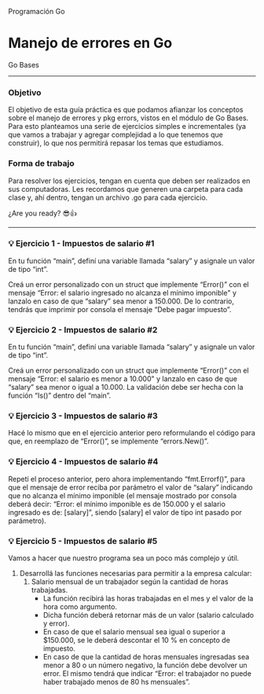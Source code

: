 Programación Go
# Manejo de errores en Go
Go Bases

---

### Objetivo
El objetivo de esta guía práctica es que podamos afianzar los conceptos sobre el manejo de errores y pkg errors, vistos en el módulo de Go Bases. Para esto planteamos una serie de ejercicios simples e incrementales (ya que vamos a trabajar y agregar complejidad a lo que tenemos que construir), lo que nos permitirá repasar los temas que estudiamos. 

### Forma de trabajo
Para resolver los ejercicios, tengan en cuenta que deben ser realizados en sus computadoras. Les recordamos que generen una carpeta para cada clase y, ahí dentro, tengan un archivo .go para cada ejercicio.


¿Are you ready? 😎👍

---

### 💡 Ejercicio 1 - Impuestos de salario #1
En tu función “main”, definí una variable llamada “salary” y asignale un valor de tipo “int”.

Creá un error personalizado con un struct que implemente “Error()” con el mensaje “Error: el salario ingresado no alcanza el mínimo imponible" y lanzalo en caso de que “salary” sea menor a 150.000. De lo contrario, tendrás que imprimir por consola el mensaje “Debe pagar impuesto”.

### 💡 Ejercicio 2 - Impuestos de salario #2
En tu función “main”, definí una variable llamada “salary” y asignale un valor de tipo “int”.

Creá un error personalizado con un struct que implemente “Error()” con el mensaje “Error: el salario es menor a 10.000" y lanzalo en caso de que “salary” sea menor o igual a  10.000. La validación debe ser hecha con la función “Is()” dentro del “main”.


### 💡 Ejercicio 3 - Impuestos de salario #3
Hacé lo mismo que en el ejercicio anterior pero reformulando el código para que, en reemplazo de “Error()”,  se implemente “errors.New()”.

### 💡 Ejercicio 4 - Impuestos de salario #4
Repetí el proceso anterior, pero ahora implementando “fmt.Errorf()”, para que el mensaje de error reciba por parámetro el valor de “salary” indicando que no alcanza el mínimo imponible (el mensaje mostrado por consola deberá decir: “Error: el mínimo imponible es de 150.000 y el salario ingresado es de: [salary]”, siendo [salary] el valor de tipo int pasado por parámetro).


### 💡 Ejercicio 5 -  Impuestos de salario #5
Vamos a hacer que nuestro programa sea un poco más complejo y útil. 
1. Desarrollá las funciones necesarias para permitir a la empresa calcular:
    1. Salario mensual de un trabajador según la cantidad de horas trabajadas.
        * La función recibirá las horas trabajadas en el mes y el valor de la hora como argumento.
        * Dicha función deberá retornar más de un valor (salario calculado y error).
        * En caso de que el salario mensual sea igual o superior a $150.000, se le deberá descontar el 10 % en concepto de impuesto.
        * En caso de que la cantidad de horas mensuales ingresadas sea menor a 80 o un número negativo, la función debe devolver un error. El mismo tendrá que indicar “Error: el trabajador no puede haber trabajado menos de 80 hs mensuales”.
